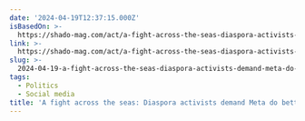 ```yaml
---
date: '2024-04-19T12:37:15.000Z'
isBasedOn: >-
  https://shado-mag.com/act/a-fight-across-the-seas-diaspora-activists-demand-meta-do-better-in-india/
link: >-
  https://shado-mag.com/act/a-fight-across-the-seas-diaspora-activists-demand-meta-do-better-in-india/
slug: >-
  2024-04-19-a-fight-across-the-seas-diaspora-activists-demand-meta-do-better-in-india
tags:
  - Politics
  - Social media
title: 'A fight across the seas: Diaspora activists demand Meta do better in India'
---
```


